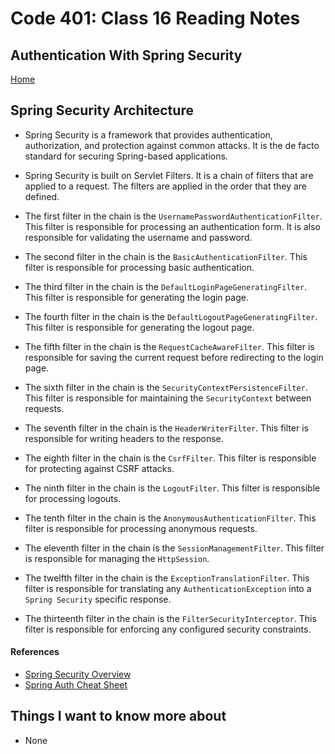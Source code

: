 # Code 401: Class 16 Reading Notes

## Authentication With Spring Security

[Home](https://mtorres6739.github.io/reading-notes/)

## Spring Security Architecture

- Spring Security is a framework that provides authentication, authorization, and protection against common attacks. It is the de facto standard for securing Spring-based applications.

- Spring Security is built on Servlet Filters. It is a chain of filters that are applied to a request. The filters are applied in the order that they are defined.

- The first filter in the chain is the `UsernamePasswordAuthenticationFilter`. This filter is responsible for processing an authentication form. It is also responsible for validating the username and password.

- The second filter in the chain is the `BasicAuthenticationFilter`. This filter is responsible for processing basic authentication.

- The third filter in the chain is the `DefaultLoginPageGeneratingFilter`. This filter is responsible for generating the login page.

- The fourth filter in the chain is the `DefaultLogoutPageGeneratingFilter`. This filter is responsible for generating the logout page.

- The fifth filter in the chain is the `RequestCacheAwareFilter`. This filter is responsible for saving the current request before redirecting to the login page.

- The sixth filter in the chain is the `SecurityContextPersistenceFilter`. This filter is responsible for maintaining the `SecurityContext` between requests.

- The seventh filter in the chain is the `HeaderWriterFilter`. This filter is responsible for writing headers to the response.

- The eighth filter in the chain is the `CsrfFilter`. This filter is responsible for protecting against CSRF attacks.

- The ninth filter in the chain is the `LogoutFilter`. This filter is responsible for processing logouts.

- The tenth filter in the chain is the `AnonymousAuthenticationFilter`. This filter is responsible for processing anonymous requests.

- The eleventh filter in the chain is the `SessionManagementFilter`. This filter is responsible for managing the `HttpSession`.

- The twelfth filter in the chain is the `ExceptionTranslationFilter`. This filter is responsible for translating any `AuthenticationException` into a `Spring Security` specific response.

- The thirteenth filter in the chain is the `FilterSecurityInterceptor`. This filter is responsible for enforcing any configured security constraints.

#### References

- [Spring Security Overview](https://spring.io/guides/topicals/spring-security-architecture/)
- [Spring Auth Cheat Sheet](https://github.com/codefellows/seattle-java-401d2/blob/master/SpringAuthCheatSheet.md)

## Things I want to know more about

- None
